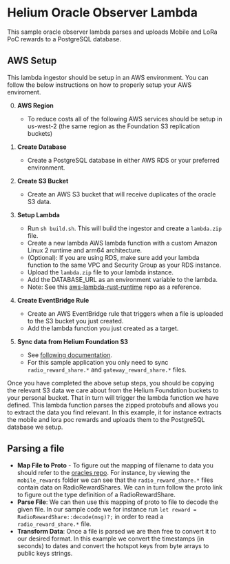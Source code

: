 # Helium Oracle Observer Lambda

This sample oracle observer lambda parses and uploads Mobile and LoRa PoC rewards to a PostgreSQL database.

## AWS Setup

This lambda ingestor should be setup in an AWS environment. You can follow the below instructions on how to properly setup your AWS enviroment.

0. **AWS Region**
   - To reduce costs all of the following AWS services should be setup in us-west-2 (the same region as the Foundation S3 replication buckets)
1. **Create Database**
   - Create a PostgreSQL database in either AWS RDS or your preferred environment.
1. **Create S3 Bucket**
   - Create an AWS S3 bucket that will receive duplicates of the oracle S3 data.
1. **Setup Lambda**
   - Run `sh build.sh`. This will build the ingestor and create a `lambda.zip` file.
   - Create a new lambda AWS lambda function with a custom Amazon Linux 2 runtime and arm64 architecture.
   - (Optional): If you are using RDS, make sure add your lambda function to the same VPC and Security Group as your RDS instance.
   - Upload the `lambda.zip` file to your lambda instance.
   - Add the DATABASE_URL as an environment variable to the lambda.
   - Note: See this [aws-lambda-rust-runtime](https://github.com/awslabs/aws-lambda-rust-runtime#deployment) repo as a reference.
1. **Create EventBridge Rule**
   - Create an AWS EventBridge rule that triggers when a file is uploaded to the S3 bucket you just created.
   - Add the lambda function you just created as a target.
1. **Sync data from Helium Foundation S3**

   - See [following documentation](https://docs.helium.com/oracles/oracle-data/).
   - For this sample application you only need to sync `radio_reward_share.*` and `gateway_reward_share.*` files.

Once you have completed the above setup steps, you should be copying the relevant S3 data we care about from the Helium Foundation buckets to your personal bucket. That in turn will trigger the lambda function we have defined. This lambda function parses the zipped protobufs and allows you to extract the data you find relevant. In this example, it for instance extracts the mobile and lora poc rewards and uploads them to the PostgreSQL database we setup.

## Parsing a file

- **Map File to Proto** - To figure out the mapping of filename to data you should refer to the [oracles repo](https://github.com/helium/oracles). For instance, by viewing the `mobile_rewards` folder we can see that the `radio_reward_share.*` files contain data on RadioRewardShares. We can in turn follow the proto link to figure out the type definition of a RadioRewardShare.
- **Parse File**: We can then use this mapping of proto to file to decode the given file. In our sample code we for instance run `let reward = RadioRewardShare::decode(msg)?;` in order to read a `radio_reward_share.*` file.
- **Transform Data**: Once a file is parsed we are then free to convert it to our desired format. In this example we convert the timestamps (in seconds) to dates and convert the hotspot keys from byte arrays to public keys strings.
